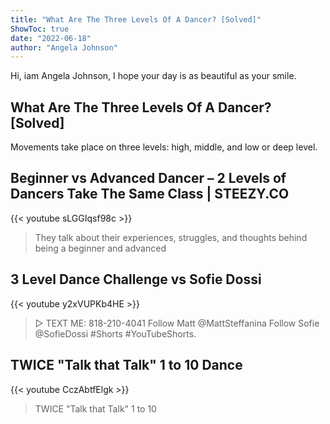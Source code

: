 ```yaml
---
title: "What Are The Three Levels Of A Dancer? [Solved]"
ShowToc: true 
date: "2022-06-18"
author: "Angela Johnson" 
---
```


Hi, iam Angela Johnson, I hope your day is as beautiful as your smile.
## What Are The Three Levels Of A Dancer? [Solved]
Movements take place on three levels: high, middle, and low or deep level.

## Beginner vs Advanced Dancer – 2 Levels of Dancers Take The Same Class | STEEZY.CO
{{< youtube sLGGIqsf98c >}}
>They talk about their experiences, struggles, and thoughts behind being a beginner and advanced 

## 3 Level Dance Challenge vs Sofie Dossi
{{< youtube y2xVUPKb4HE >}}
>▷ TEXT ME: 818-210-4041 Follow Matt @MattSteffanina Follow Sofie @SofieDossi #Shorts #YouTubeShorts.

## TWICE "Talk that Talk" 1 to 10 Dance
{{< youtube CczAbtfElgk >}}
>TWICE "Talk that Talk" 1 to 10 

